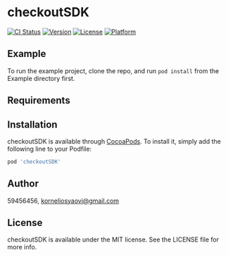 # checkoutSDK

[![CI Status](https://img.shields.io/travis/59456456/checkoutSDK.svg?style=flat)](https://travis-ci.org/59456456/checkoutSDK)
[![Version](https://img.shields.io/cocoapods/v/checkoutSDK.svg?style=flat)](https://cocoapods.org/pods/checkoutSDK)
[![License](https://img.shields.io/cocoapods/l/checkoutSDK.svg?style=flat)](https://cocoapods.org/pods/checkoutSDK)
[![Platform](https://img.shields.io/cocoapods/p/checkoutSDK.svg?style=flat)](https://cocoapods.org/pods/checkoutSDK)

## Example

To run the example project, clone the repo, and run `pod install` from the Example directory first.

## Requirements

## Installation

checkoutSDK is available through [CocoaPods](https://cocoapods.org). To install
it, simply add the following line to your Podfile:

```ruby
pod 'checkoutSDK'
```

## Author

59456456, korneliosyaovi@gmail.com

## License

checkoutSDK is available under the MIT license. See the LICENSE file for more info.
